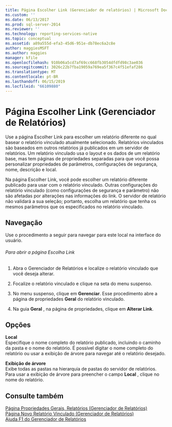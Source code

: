 ```yaml
---
title: Página Escolher Link (Gerenciador de relatórios) | Microsoft Docs
ms.custom: ''
ms.date: 06/13/2017
ms.prod: sql-server-2014
ms.reviewer: ''
ms.technology: reporting-services-native
ms.topic: conceptual
ms.assetid: a89a555d-efa3-45d6-951e-db78ec6a2c8e
author: maggiesMSFT
ms.author: maggies
manager: kfile
ms.openlocfilehash: 910b06a5cd7af69cc668fb3054dfdfd98c3ae036
ms.sourcegitcommit: 3026c22b7fba19059a769ea5f367c4f51efaf286
ms.translationtype: MT
ms.contentlocale: pt-BR
ms.lasthandoff: 06/15/2019
ms.locfileid: "66109880"
---
```

# <a name="choose-link-page-report-manager"></a>Página Escolher Link (Gerenciador de Relatórios)
  Use a página Escolher Link para escolher um relatório diferente no qual basear o relatório vinculado atualmente selecionado. Relatórios vinculados são baseados em outros relatórios já publicados em um servidor de relatórios. Um relatório vinculado usa o layout e os dados de um relatório base, mas tem páginas de propriedades separadas para que você possa personalizar propriedades de parâmetros, configurações de segurança, nome, descrição e local.  
  
 Na página Escolher Link, você pode escolher um relatório diferente publicado para usar com o relatório vinculado. Outras configurações do relatório vinculado (como configurações de segurança e parâmetro) não são afetadas por alterações nas informações do link. O servidor de relatório não validará a sua seleção; portanto, escolha um relatório que tenha os mesmos parâmetros que os especificados no relatório vinculado.  
  
## <a name="navigation"></a>Navegação  
 Use o procedimento a seguir para navegar para este local na interface do usuário.  
  
###### <a name="to-open-the-choose-link-page"></a>Para abrir a página Escolha Link  
  
1.  Abra o Gerenciador de Relatórios e localize o relatório vinculado que você deseja alterar.  
  
2.  Focalize o relatório vinculado e clique na seta do menu suspenso.  
  
3.  No menu suspenso, clique em **Gerenciar**. Esse procedimento abre a página de propriedades **Geral** do relatório vinculado.  
  
4.  Na guia **Geral** , na página de propriedades, clique em **Alterar Link**.  
  
## <a name="options"></a>Opções  
 **Local**  
 Especifique o nome completo do relatório publicado, incluindo o caminho da pasta e o nome do relatório. É possível digitar o nome completo do relatório ou usar a exibição de árvore para navegar até o relatório desejado.  
  
 **Exibição de árvore**  
 Exibe todas as pastas na hierarquia de pastas do servidor de relatórios. Para usar a exibição de árvore para preencher o campo **Local** , clique no nome do relatório.  
  
## <a name="see-also"></a>Consulte também  
 [Página Propriedades Gerais, Relatórios &#40;Gerenciador de Relatórios&#41;](../../2014/reporting-services/general-properties-page-reports-report-manager.md)   
 [Página Novo Relatório Vinculado &#40;Gerenciador de Relatórios&#41;](../../2014/reporting-services/new-linked-report-page-report-manager.md)   
 [Ajuda F1 do Gerenciador de Relatórios](../../2014/reporting-services/report-manager-f1-help.md)  
  
  
